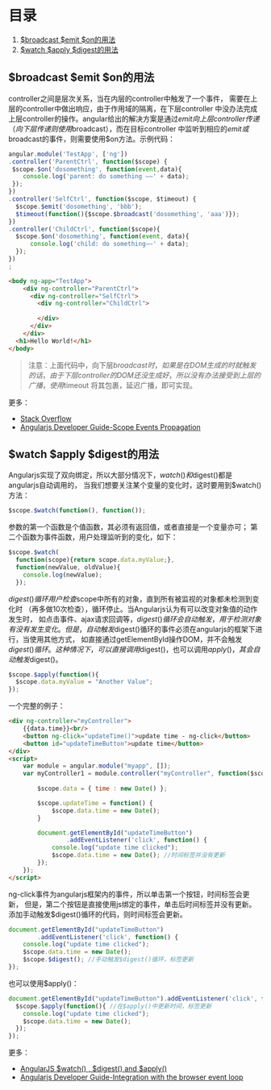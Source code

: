 # 目录
1. [$broadcast $emit $on的用法](#broadcast-emit-on)
1. [$watch $apply $digest的用法](#watch-apply-digest)

<div id="broadcast-emit-on"></div>

## $broadcast $emit $on的用法

controller之间是层次关系，当在内层的controller中触发了一个事件，
需要在上层的controller中做出响应，由于作用域的隔离，在下层controller
中没办法完成上层controller的操作。angular给出的解决方案是通过$emit
向上层controller传递（向下层传递则使用$broadcast），而在目标controller
中监听到相应的$emit或$broadcast的事件，则需要使用$on方法。示例代码：
```javascript
angular.module('TestApp', ['ng'])
.controller('ParentCtrl', function($scope) {
 $scope.$on('dosomething', function(event,data){
	console.log('parent: do something ——' + data);	
 });
})
.controller('SelfCtrl', function($scope, $timeout) { 
  $scope.$emit('dosomething', 'bbb');
  $timeout(function(){$scope.$broadcast('dosomething', 'aaa')});
})
.controller('ChildCtrl', function($scope){
  $scope.$on('dosomething', function(event, data){
	  console.log('child: do something——' + data);
  });
})
;
```
```html
<body ng-app="TestApp">
    <div ng-controller="ParentCtrl">
      <div ng-controller="SelfCtrl">
        <div ng-controller="ChildCtrl">
          
        </div>
      </div>
    </div>
  <h1>Hello World!</h1>
</body>
```
> 注意：上面代码中，向下层$broadcast时，如果是在DOM生成的时就触发的话，
由于下层controller的DOM还没生成好，所以没有办法接受到上层的广播，使用$timeout
将其包裹，延迟广播，即可实现。

更多：
- [Stack Overflow](http://stackoverflow.com/questions/14502006/working-with-scope-emit-and-on)
- [Angularjs Developer Guide-Scope Events Propagation](https://docs.angularjs.org/guide/scope)


<div id="watch-apply-digest"></div>

## $watch $apply $digest的用法

Angularjs实现了双向绑定，所以大部分情况下，$watch()和$digest()都是angularjs自动调用的，
当我们想要关注某个变量的变化时，这时要用到$watch()方法：
```javascript
$scope.$watch(function(), function());
```
参数的第一个函数是个值函数，其必须有返回值，或者直接是一个变量亦可；
第二个函数为事件函数，用户处理监听到的变化，如下：
```javascript
$scope.$watch(
  function(scope){return scope.data.myValue;}, 
  function(newValue, oldValue){
    console.log(newValue);
  });
```

$digest()循环用户检查$scope中所有的对象，直到所有被监视的对象都未检测到变化时
（再多做10次检查），循环停止。当Angularjs认为有可以改变对象值的动作发生时，
如点击事件、ajax请求回调等，$digest()循环会自动触发，用于检测对象有没有发生变化。
但是，自动触发$digest()循环的事件必须在angularjs的框架下进行，当使用其他方式，
如直接通过getElementById操作DOM，并不会触发$digest()循环。这种情况下，
可以直接调用$digest()，也可以调用$apply()，其会自动触发$digest()。
```javascript
$scope.$apply(function(){
  $scope.data.myValue = "Another Value";
});
```
一个完整的例子：
```html
<div ng-controller="myController">
    {{data.time}}<br/>
    <button ng-click="updateTime()">update time - ng-click</button>
    <button id="updateTimeButton">update time</button>
</div>
<script>
    var module = angular.module("myapp", []);
    var myController1 = module.controller("myController", function($scope) {
 
        $scope.data = { time : new Date() };

        $scope.updateTime = function() {
            $scope.data.time = new Date();
        }

        document.getElementById("updateTimeButton")
                .addEventListener('click', function() {
            console.log("update time clicked");
            $scope.data.time = new Date(); //时间标签并没有更新
        });
    });
</script>
```
ng-click事件为angularjs框架内的事件，所以单击第一个按钮，时间标签会更新，
但是，第二个按钮是直接使用js绑定的事件，单击后时间标签并没有更新。
添加手动触发$digest()循环的代码，则时间标签会更新。
```javascript
document.getElementById("updateTimeButton")
        .addEventListener('click', function() {
    console.log("update time clicked");
    $scope.data.time = new Date();
    $scope.$digest(); //手动触发$digest()循环，标签更新
});
```
也可以使用$apply()：
```javascript
document.getElementById("updateTimeButton").addEventListener('click', function(){
  $scope.$apply(function(){ //在$apply()中更新时间，标签更新
    console.log("update time clicked");
    $scope.data.time = new Date();
  });
});
```
更多：
- [AngularJS $watch() , $digest() and $apply()](http://tutorials.jenkov.com/angularjs/watch-digest-apply.html)
- [Angularjs Developer Guide-Integration with the browser event loop](https://docs.angularjs.org/guide/scope)
## 